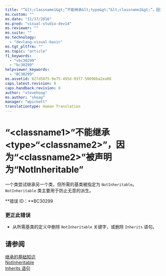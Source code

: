 ```yaml
---
title: "“&lt;classname1&gt;”不能继承&lt;type&gt;“&lt;classname2&gt;”，因为“&lt;classname2&gt;”被声明为“NotInheritable” | Microsoft Docs"
ms.custom: ""
ms.date: "11/17/2016"
ms.prod: "visual-studio-dev14"
ms.reviewer: ""
ms.suite: ""
ms.technology: 
  - "devlang-visual-basic"
ms.tgt_pltfrm: ""
ms.topic: "article"
f1_keywords: 
  - "vbc30299"
  - "bc30299"
helpviewer_keywords: 
  - "BC30299"
ms.assetid: 627d50f5-9e75-495d-93f7-50096ba2ea08
caps.latest.revision: 8
caps.handback.revision: 8
author: "stevehoag"
ms.author: "shoag"
manager: "wpickett"
translationtype: Human Translation
---
```

# “&lt;classname1&gt;”不能继承&lt;type&gt;“&lt;classname2&gt;”，因为“&lt;classname2&gt;”被声明为“NotInheritable”
一个类尝试继承另一个类，但所需的基类被指定为 `NotInheritable`。`NotInheritable` 类主要用于防止无意的派生。  
  
 **错误 ID：**BC30299  
  
### 更正此错误  
  
-   从所需基类的定义中删除 `NotInheritable` 关键字，或删除 `Inherits` 语句。  
  
## 请参阅  
 [继承的基础知识](../../visual-basic/programming-guide/language-features/objects-and-classes/inheritance-basics.md)   
 [NotInheritable](../../visual-basic/language-reference/modifiers/notinheritable.md)   
 [Inherits 语句](../../visual-basic/language-reference/statements/inherits-statement.md)